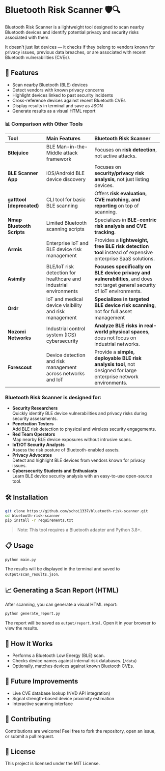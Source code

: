 # Bluetooth Risk Scanner 🛡️🔍

Bluetooth Risk Scanner is a lightweight tool designed to scan nearby Bluetooth devices and identify potential privacy and security risks associated with them.

It doesn't just list devices — it checks if they belong to vendors known for privacy issues, previous data breaches, or are associated with recent Bluetooth vulnerabilities (CVEs).

## 🚀 Features
- Scan nearby Bluetooth (BLE) devices
- Detect vendors with known privacy concerns
- Highlight devices linked to past security incidents
- Cross-reference devices against recent Bluetooth CVEs
- Display results in terminal and save as JSON
- Generate results as a visual HTML report

### 📊 Comparison with Other Tools

| Tool | Main Features | Bluetooth Risk Scanner |
|:---|:---|:---|
| **Btlejuice** | BLE Man-in-the-Middle attack framework | Focuses on **risk detection**, not active attacks. |
| **BLE Scanner App** | iOS/Android BLE device discovery | Focuses on **security/privacy risk analysis**, not just listing devices. |
| **gatttool (deprecated)** | CLI tool for basic BLE scanning | Offers **risk evaluation, CVE matching, and reporting** on top of scanning. |
| **Nmap Bluetooth Scripts** | Limited Bluetooth scanning scripts | Specializes in **BLE-centric risk analysis and CVE tracking**. |
| **Armis** | Enterprise IoT and BLE device risk management | Provides a **lightweight, free BLE risk detection tool** instead of expensive enterprise SaaS solutions. |
| **Asimily** | BLE/IoT risk detection for healthcare and industrial environments |  **Focuses specifically on BLE device privacy and vulnerabilities**, and does not target general security of IoT environments. |
| **Ordr** | IoT and medical device visibility and risk management |  **Specializes in targeted BLE device risk scanning**, not for full asset management |
| **Nozomi Networks** | Industrial control system (ICS) cybersecurity | **Analyze BLE risks in real-world physical spaces**, does not focus on industrial networks. |
| **Forescout** | Device detection and risk management across networks and IoT | Provide a **simple, deployable BLE risk analysis tool**, not designed for large enterprise network environments. |

### Bluetooth Risk Scanner is designed for:

- **Security Researchers**  
  Quickly identify BLE device vulnerabilities and privacy risks during security assessments.
- **Penetration Testers**  
  Add BLE risk detection to physical and wireless security engagements.
- **Red Team Operators**  
  Map nearby BLE device exposures without intrusive scans.
- **IoT/OT Security Analysts**  
  Assess the risk posture of Bluetooth-enabled assets.
- **Privacy Advocates**  
  Detect and highlight BLE devices from vendors known for privacy issues.
- **Cybersecurity Students and Enthusiasts**  
  Learn BLE device security analysis with an easy-to-use open-source tool.

## 🛠️ Installation
```bash
git clone https://github.com/schoi1337/bluetooth-risk-scanner.git
cd bluetooth-risk-scanner
pip install -r requirements.txt
```
> Note: This tool requires a Bluetooth adapter and Python 3.8+.

## 📋 Usage
```bash
python main.py
```

The results will be displayed in the terminal and saved to `output/scan_results.json`.

## 📈 Generating a Scan Report (HTML)

After scanning, you can generate a visual HTML report:

```bash
python generate_report.py
```

The report will be saved as `output/report.html`. Open it in your browser to view the results.

## 🧠 How it Works
- Performs a Bluetooth Low Energy (BLE) scan.
- Checks device names against internal risk databases. (`/data`)
- Optionally, matches devices against known Bluetooth CVEs.

## 🌱 Future Improvements
- Live CVE database lookup (NVD API integration)
- Signal strength-based device proximity estimation
- Interactive scanning interface

## 🤝 Contributing
Contributions are welcome!
Feel free to fork the repository, open an issue, or submit a pull request.

## 📄 License
This project is licensed under the MIT License.
